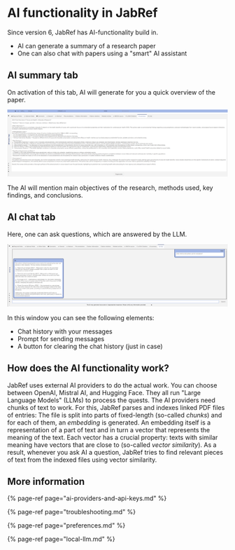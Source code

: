 # AI functionality in JabRef

Since version 6, JabRef has AI-functionality build in.

- AI can generate a summary of a research paper
- One can also chat with papers using a "smart" AI assistant

## AI summary tab

On activation of this tab, AI will generate for you a quick overview of the paper.

![AI summary tab screenshot](../.gitbook/assets/AiSummary.png)

The AI will mention main objectives of the research, methods used, key findings, and conclusions.

## AI chat tab

Here, one can ask questions, which are answered by the LLM.

![AI chat tab screenshot](../.gitbook/assets/AiChat.png)

In this window you can see the following elements:

- Chat history with your messages
- Prompt for sending messages
- A button for clearing the chat history (just in case)

## How does the AI functionality work?

JabRef uses external AI providers to do the actual work.
You can choose between OpenAI, Mistral AI, and Hugging Face.
They all run "Large Language Models" (LLMs) to process the quests.
The AI providers need chunks of text to work.
For this, JabRef parses and indexes linked PDF files of entries:
The file is split into parts of fixed-length (so-called *chunks*) and for each of them, an *embedding* is generated.
An embedding itself is a representation of a part of text and in turn a vector that represents the meaning of the text.
Each vector has a crucial property: texts with similar meaning have vectors that are close to (so-called *vector similarity*).
As a result, whenever you ask AI a question, JabRef tries to find relevant pieces of text from the indexed files using vector similarity.

## More information

{% page-ref page="ai-providers-and-api-keys.md" %}

{% page-ref page="troubleshooting.md" %}

{% page-ref page="preferences.md" %}

{% page-ref page="local-llm.md" %}
